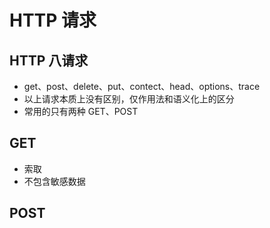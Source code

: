 # HTTP 请求

## HTTP 八请求

- get、post、delete、put、contect、head、options、trace
- 以上请求本质上没有区别，仅作用法和语义化上的区分
- 常用的只有两种 GET、POST

## GET

- 索取
- 不包含敏感数据

## POST
